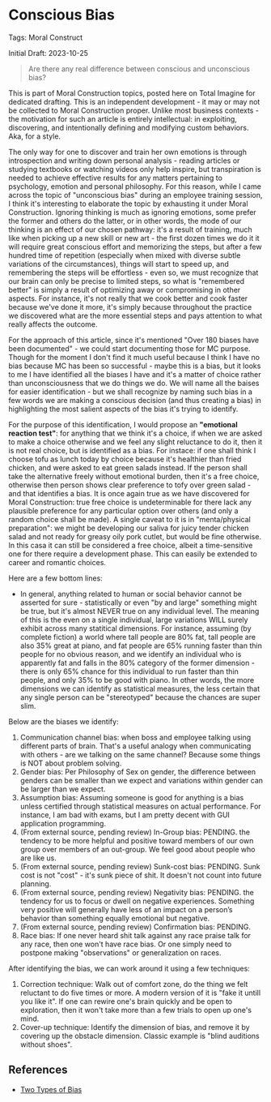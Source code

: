 # Conscious Bias

Tags: Moral Construct

Initial Draft: 2023-10-25

> Are there any real difference between conscious and unconscious bias?

This is part of Moral Construction topics, posted here on Total Imagine for dedicated drafting. This is an independent development - it may or may not be collected to Moral Construction proper. Unlike most business contexts - the motivation for such an article is entirely intellectual: in exploiting, discovering, and intentionally defining and modifying custom behaviors. Aka, for a style.

The only way for one to discover and train her own emotions is through introspection and writing down personal analysis - reading articles or studying textbooks or watching videos only help inspire, but transpiration is needed to achieve effective results for any matters pertaining to psychology, emotion and personal philosophy. For this reason, while I came across the topic of "unconscious bias" during an employee training session, I think it's interesting to elaborate the topic by exhausting it under Moral Construction. Ignoring thinking is much as ignoring emotions, some prefer the former and others do the latter, or in other words, the mode of our thinking is an effect of our chosen pathway: it's a result of training, much like when picking up a new skill or new art - the first dozen times we do it it will require great conscious effort and memorizing the steps, but after a few hundred time of repetition (especially when mixed with diverse subtle variations of the circumstances), things will start to speed up, and remembering the steps will be effortless - even so, we must recognize that our brain can only be precise to limited steps, so what is "remembered better" is simply a result of optimizing away or compromising in other aspects. For instance, it's not really that we cook better and cook faster because we've done it more, it's simply because throughout the practice we discovered what are the more essential steps and pays attention to what really affects the outcome.

For the approach of this article, since it's mentioned "Over 180 biases have been documented" - we could start documenting those for MC purpose. Though for the moment I don't find it much useful because I think I have no bias because MC has been so successful - maybe this is a bias, but it looks to me I have identified all the biases I have and it's a matter of choice rather than unconsciousness that we do things we do. We will name all the baises for easier identification - but we shall recognize by naming such bias in a few words we are making a conscious decision (and thus creating a bias) in highlighting the most salient aspects of the bias it's trying to identify.

For the purpose of this identification, I would propose an **"emotional reaction test"**: for anything that we think it's a choice, if when we are asked to make a choice otherwise and we feel any slight reluctance to do it, then it is not real choice, but is identified as a bias. For instace: if one shall think I choose tofu as lunch today by choice because it's healthier than fried chicken, and were asked to eat green salads instead. If the person shall take the alternative freely without emotional burden, then it's a free choice, otherwise then person shows clear preference to tofy over green salad - and that identifies a bias. It is once again true as we have discovered for Moral Construction: true free choice is undeterminable for there lack any plausible preference for any particular option over others (and only a random choice shall be made). A single caveat to it is in "menta/physical preparation": we might be developing our saliva for juicy tender chicken salad and not ready for greasy oily pork cutlet, but would be fine otherwise. In this casa it can still be considered a free choice, albeit a time-sensitive one for there require a development phase. This can easily be extended to career and romantic choices.

Here are a few bottom lines: 

* In general, anything related to human or social behavior cannot be asserted for sure - statistically or even "by and large" something might be true, but it's almost NEVER true on any individual level. The meaning of this is the even on a single individual, large variations WILL surely exhibit across many statitical dimensions. For instance, assuming (by complete fiction) a world where tall people are 80% fat, tall people are also 35% great at piano, and fat people are 65% running faster than thin people for no obvious reason, and we identify an individual who is apparently fat and falls in the 80% category of the former dimension - there is only 65% chance for this individual to run faster than thin people, and only 35% to be good with piano. In other words, the more dimensions we can identify as statistical measures, the less certain that any single person can be "stereotyped" because the chances are super slim.

Below are the biases we identify:

1. Communication channel bias: when boss and employee talking using different parts of brain. That's a useful analogy when communicating with others - are we talking on the same channel? Because some things is NOT about problem solving.
2. Gender bias: Per Philosophy of Sex on gender, the difference between genders can be smaller than we expect and variations within gender can be larger than we expect.
3. Assumption bias: Assuming someone is good for anything is a bias unless certified through statistical measures on actual performance. For instance, I am bad with exams, but I am pretty decent with GUI application programming.
4. (From external source, pending review) In-Group bias: PENDING. the tendency to be more helpful and positive toward members of our own group over members of an out-group. We feel good about people who are like us.
5. (From external source, pending review) Sunk-cost bias: PENDING. Sunk cost is not "cost" - it's sunk piece of shit. It doesn't not count into future planning.
6. (From external source, pending review) Negativity bias: PENDING. the tendency for us to focus or dwell on negative experiences. Something very positive will generally have less of an impact on a person’s behavior than something equally emotional but negative. 
7. (From external source, pending review) Confirmation bias: PENDING.
8. Race bias: If one never heard shit talk against any race praise talk for any race, then one won't have race bias. Or one simply need to postpone making "observations" or generalization on races.

After identifying the bias, we can work around it using a few techniques:

1. Correction technique: Walk out of comfort zone, do the thing we felt reluctant to do five times or more. A modern version of it is "fake it untill you like it". If one can rewire one's brain quickly and be open to exploration, then it won't take more than a few trials to open up one's mind.
2. Cover-up technique: Identify the dimension of bias, and remove it by covering up the obstacle dimension. Classic example is "blind auditions without shoes".

## References

* [Two Types of Bias](https://nccc.georgetown.edu/bias/module-3/1.php)